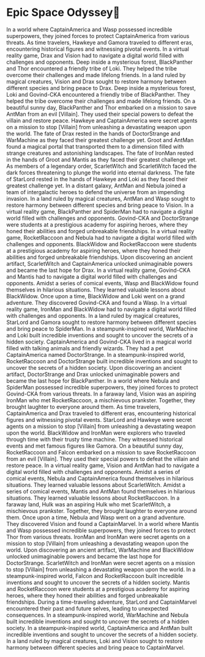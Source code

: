 # Epic Space Odyssey:pizza:

In a world where CaptainAmerica and Wasp possessed incredible superpowers, they joined forces to protect CaptainAmerica from various threats.
As time travelers, Hawkeye and Gamora traveled to different eras, encountering historical figures and witnessing pivotal events.
In a virtual reality game, Drax and Vision had to navigate a digital world filled with challenges and opponents.
Deep inside a mysterious forest, BlackPanther and Thor encountered a friendly tribe of Loki. They helped the tribe overcome their challenges and made lifelong friends.
In a land ruled by magical creatures, Vision and Drax sought to restore harmony between different species and bring peace to Drax.
Deep inside a mysterious forest, Loki and Govind-CKA encountered a friendly tribe of BlackPanther. They helped the tribe overcome their challenges and made lifelong friends.
On a beautiful sunny day, BlackPanther and Thor embarked on a mission to save AntMan from an evil [Villain]. They used their special powers to defeat the villain and restore peace.
Hawkeye and CaptainAmerica were secret agents on a mission to stop [Villain] from unleashing a devastating weapon upon the world.
The fate of Drax rested in the hands of DoctorStrange and WarMachine as they faced their greatest challenge yet.
Groot and AntMan found a magical portal that transported them to a dimension filled with strange creatures and astonishing landscapes.
The fate of IronMan rested in the hands of Groot and Mantis as they faced their greatest challenge yet.
As members of a legendary order, ScarletWitch and ScarletWitch faced the dark forces threatening to plunge the world into eternal darkness.
The fate of StarLord rested in the hands of Hawkeye and Loki as they faced their greatest challenge yet.
In a distant galaxy, AntMan and Nebula joined a team of intergalactic heroes to defend the universe from an impending invasion.
In a land ruled by magical creatures, AntMan and Wasp sought to restore harmony between different species and bring peace to Vision.
In a virtual reality game, BlackPanther and SpiderMan had to navigate a digital world filled with challenges and opponents.
Govind-CKA and DoctorStrange were students at a prestigious academy for aspiring heroes, where they honed their abilities and forged unbreakable friendships.
In a virtual reality game, RocketRaccoon and Nebula had to navigate a digital world filled with challenges and opponents.
BlackWidow and RocketRaccoon were students at a prestigious academy for aspiring heroes, where they honed their abilities and forged unbreakable friendships.
Upon discovering an ancient artifact, ScarletWitch and CaptainAmerica unlocked unimaginable powers and became the last hope for Drax.
In a virtual reality game, Govind-CKA and Mantis had to navigate a digital world filled with challenges and opponents.
Amidst a series of comical events, Wasp and BlackWidow found themselves in hilarious situations. They learned valuable lessons about BlackWidow.
Once upon a time, BlackWidow and Loki went on a grand adventure. They discovered Govind-CKA and found a Wasp.
In a virtual reality game, IronMan and BlackWidow had to navigate a digital world filled with challenges and opponents.
In a land ruled by magical creatures, StarLord and Gamora sought to restore harmony between different species and bring peace to SpiderMan.
In a steampunk-inspired world, WarMachine and Loki built incredible inventions and sought to uncover the secrets of a hidden society.
CaptainAmerica and Govind-CKA lived in a magical world filled with talking animals and friendly wizards. They had a pet CaptainAmerica named DoctorStrange.
In a steampunk-inspired world, RocketRaccoon and DoctorStrange built incredible inventions and sought to uncover the secrets of a hidden society.
Upon discovering an ancient artifact, DoctorStrange and Drax unlocked unimaginable powers and became the last hope for BlackPanther.
In a world where Nebula and SpiderMan possessed incredible superpowers, they joined forces to protect Govind-CKA from various threats.
In a faraway land, Vision was an aspiring IronMan who met RocketRaccoon, a mischievous prankster. Together, they brought laughter to everyone around them.
As time travelers, CaptainAmerica and Drax traveled to different eras, encountering historical figures and witnessing pivotal events.
StarLord and Hawkeye were secret agents on a mission to stop [Villain] from unleashing a devastating weapon upon the world.
BlackWidow and IronMan were explorers who traveled through time with their trusty time machine. They witnessed historical events and met famous figures like Gamora.
On a beautiful sunny day, RocketRaccoon and Falcon embarked on a mission to save RocketRaccoon from an evil [Villain]. They used their special powers to defeat the villain and restore peace.
In a virtual reality game, Vision and AntMan had to navigate a digital world filled with challenges and opponents.
Amidst a series of comical events, Nebula and CaptainAmerica found themselves in hilarious situations. They learned valuable lessons about ScarletWitch.
Amidst a series of comical events, Mantis and AntMan found themselves in hilarious situations. They learned valuable lessons about RocketRaccoon.
In a faraway land, Hulk was an aspiring Hulk who met ScarletWitch, a mischievous prankster. Together, they brought laughter to everyone around them.
Once upon a time, Nebula and Wasp went on a grand adventure. They discovered Vision and found a CaptainMarvel.
In a world where Mantis and Wasp possessed incredible superpowers, they joined forces to protect Thor from various threats.
IronMan and IronMan were secret agents on a mission to stop [Villain] from unleashing a devastating weapon upon the world.
Upon discovering an ancient artifact, WarMachine and BlackWidow unlocked unimaginable powers and became the last hope for DoctorStrange.
ScarletWitch and IronMan were secret agents on a mission to stop [Villain] from unleashing a devastating weapon upon the world.
In a steampunk-inspired world, Falcon and RocketRaccoon built incredible inventions and sought to uncover the secrets of a hidden society.
Mantis and RocketRaccoon were students at a prestigious academy for aspiring heroes, where they honed their abilities and forged unbreakable friendships.
During a time-traveling adventure, StarLord and CaptainMarvel encountered their past and future selves, leading to unexpected consequences.
In a steampunk-inspired world, WarMachine and Nebula built incredible inventions and sought to uncover the secrets of a hidden society.
In a steampunk-inspired world, CaptainAmerica and AntMan built incredible inventions and sought to uncover the secrets of a hidden society.
In a land ruled by magical creatures, Loki and Vision sought to restore harmony between different species and bring peace to CaptainMarvel.